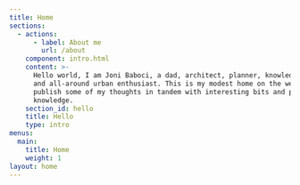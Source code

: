 ```yaml
---
title: Home
sections:
  - actions:
      - label: About me
        url: /about
    component: intro.html
    content: >-
      Hello world, I am Joni Baboci, a dad, architect, planner, knowledge seeker
      and all-around urban enthusiast. This is my modest home on the web where I
      publish some of my thoughts in tandem with interesting bits and pieces of
      knowledge.
    section_id: hello
    title: Hello
    type: intro
menus:
  main:
    title: Home
    weight: 1
layout: home
---
```


